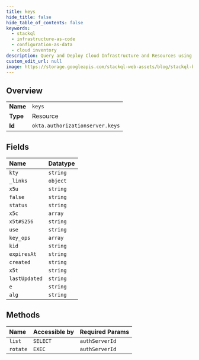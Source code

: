 ```yaml
---
title: keys
hide_title: false
hide_table_of_contents: false
keywords:
  - stackql
  - infrastructure-as-code
  - configuration-as-data
  - cloud inventory
description: Query and Deploy Cloud Infrastructure and Resources using SQL
custom_edit_url: null
image: https://storage.googleapis.com/stackql-web-assets/blog/stackql-blog-post-featured-image.png
---
```

  
    

## Overview
<table><tbody>
<tr><td><b>Name</b></td><td><code>keys</code></td></tr>
<tr><td><b>Type</b></td><td>Resource</td></tr>
<tr><td><b>Id</b></td><td><code>okta.authorizationserver.keys</code></td></tr>
</tbody></table>

## Fields
| Name | Datatype |
|:-----|:---------|
| `kty` | `string` |
| `_links` | `object` |
| `x5u` | `string` |
| `false` | `string` |
| `status` | `string` |
| `x5c` | `array` |
| `x5t#S256` | `string` |
| `use` | `string` |
| `key_ops` | `array` |
| `kid` | `string` |
| `expiresAt` | `string` |
| `created` | `string` |
| `x5t` | `string` |
| `lastUpdated` | `string` |
| `e` | `string` |
| `alg` | `string` |
## Methods
| Name | Accessible by | Required Params |
|:-----|:--------------|:----------------|
| `list` | `SELECT` | `authServerId` |
| `rotate` | `EXEC` | `authServerId` |
